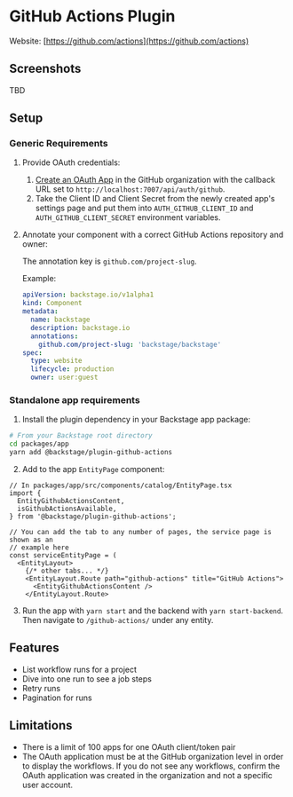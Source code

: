 # GitHub Actions Plugin

Website: [https://github.com/actions](https://github.com/actions)

## Screenshots

TBD

## Setup

### Generic Requirements

1. Provide OAuth credentials:
   1. [Create an OAuth App](https://developer.github.com/apps/building-oauth-apps/creating-an-oauth-app/) in the GitHub organization with the callback URL set to `http://localhost:7007/api/auth/github`.
   2. Take the Client ID and Client Secret from the newly created app's settings page and put them into `AUTH_GITHUB_CLIENT_ID` and `AUTH_GITHUB_CLIENT_SECRET` environment variables.
2. Annotate your component with a correct GitHub Actions repository and owner:

   The annotation key is `github.com/project-slug`.

   Example:

   ```yaml
   apiVersion: backstage.io/v1alpha1
   kind: Component
   metadata:
     name: backstage
     description: backstage.io
     annotations:
       github.com/project-slug: 'backstage/backstage'
   spec:
     type: website
     lifecycle: production
     owner: user:guest
   ```

### Standalone app requirements

1. Install the plugin dependency in your Backstage app package:

```bash
# From your Backstage root directory
cd packages/app
yarn add @backstage/plugin-github-actions
```

2. Add to the app `EntityPage` component:

```tsx
// In packages/app/src/components/catalog/EntityPage.tsx
import {
  EntityGithubActionsContent,
  isGithubActionsAvailable,
} from '@backstage/plugin-github-actions';

// You can add the tab to any number of pages, the service page is shown as an
// example here
const serviceEntityPage = (
  <EntityLayout>
    {/* other tabs... */}
    <EntityLayout.Route path="github-actions" title="GitHub Actions">
      <EntityGithubActionsContent />
    </EntityLayout.Route>
```

3. Run the app with `yarn start` and the backend with `yarn start-backend`.
   Then navigate to `/github-actions/` under any entity.

## Features

- List workflow runs for a project
- Dive into one run to see a job steps
- Retry runs
- Pagination for runs

## Limitations

- There is a limit of 100 apps for one OAuth client/token pair
- The OAuth application must be at the GitHub organization level in order to display the workflows. If you do
  not see any workflows, confirm the OAuth application was created in the organization and not a specific user account.

